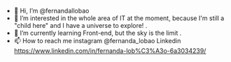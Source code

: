 - 👋 Hi, I’m @fernandallobao
- 👀 I’m interested in the whole area of IT at the moment, because I'm still a "child here" and I have a universe to explore! .
- 🌱 I’m currently learning Front-end, but the sky is the limit .
- 📫 How to reach me instagram @fernanda_lobao Linkedin https://www.linkedin.com/in/fernanda-lob%C3%A3o-6a3034239/

<!---
fernandallobao/fernandallobao is a ✨ special ✨ repository because its `README.md` (this file) appears on your GitHub profile.
You can click the Preview link to take a look at your changes.
--->
